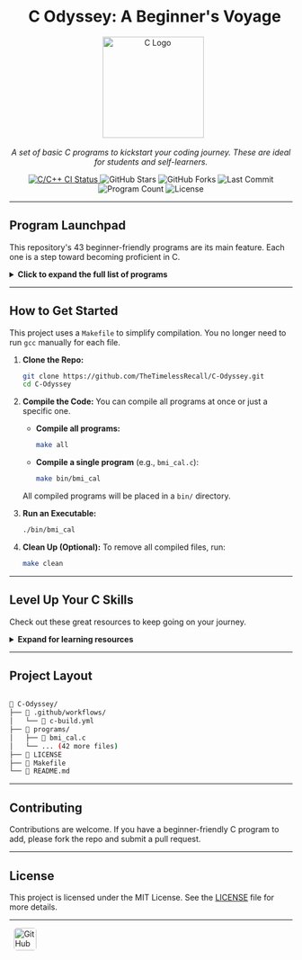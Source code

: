 <h1 align="center">  C Odyssey: A Beginner's Voyage </h1>

<div align="center">

  <img src="https://upload.wikimedia.org/wikipedia/commons/1/19/C_Logo.png" alt="C Logo" width="180">

*A set of basic C programs to kickstart your coding journey. These are ideal for students and self-learners.*


</div>
<p align="center">
  <a href="https://github.com/TheTimelessRecall/C-Odyssey/actions/workflows/c-build.yml">
    <img src="https://github.com/TheTimelessRecall/C-Odyssey/actions/workflows/c-build.yml/badge.svg" alt="C/C++ CI Status">
  </a>
  <img src="https://img.shields.io/github/stars/TheTimelessRecall/C-Odyssey?style=flat-square&logo=github&color=FFD700" alt="GitHub Stars">
  <img src="https://img.shields.io/github/forks/TheTimelessRecall/C-Odyssey?style=flat-square&logo=github&color=9ACD32" alt="GitHub Forks">
  <img src="https://img.shields.io/github/last-commit/TheTimelessRecall/C-Odyssey?style=flat-square&logo=git&logoColor=white" alt="Last Commit">
  <img src="https://img.shields.io/badge/Programs-43-blue?style=flat-square&logo=c" alt="Program Count">
  <img src="https://img.shields.io/github/license/TheTimelessRecall/C-Odyssey?style=flat-square&color=blueviolet" alt="License">
</p>

---

## Program Launchpad

This repository's 43 beginner-friendly programs are its main feature. Each one is a step toward becoming proficient in C.

<details>
<summary><strong>Click to expand the full list of programs</strong></summary>

| #  | Program                                                                                                           | Key Concepts                               | Difficulty |
|:---|:------------------------------------------------------------------------------------------------------------------|:-------------------------------------------|:-----------|
| 1  | [BMI Calculator](https://github.com/TheTimelessRecall/C-Odyssey/blob/master/programs/bmi_cal.c)                    | `User Input`, `Math Ops`, `Conditionals`   | 🟢 Easy    |
| 2  | [Power of a Number](https://github.com/TheTimelessRecall/C-Odyssey/blob/master/programs/power_of_number.c)         | `Loops`, `Exponentiation`                  | 🟢 Easy    |
| 3  | [Armstrong Number Checker](https://github.com/TheTimelessRecall/C-Odyssey/blob/master/programs/armstrong_number.c) | `Digit Math`, `Loops`, `Conditionals`      | 🟡 Medium  |
| 4  | [Strong Number Checker](https://github.com/TheTimelessRecall/C-Odyssey/blob/master/programs/strong_number.c)       | `Factorials`, `Digit Operations`           | 🟡 Medium  |
| 5  | [Leap Year Checker](https://github.com/TheTimelessRecall/C-Odyssey/blob/master/programs/leap_year.c)               | `Conditionals`, `Logical Ops`              | 🟢 Easy    |
| 6  | [Palindrome Number Check](https://github.com/TheTimelessRecall/C-Odyssey/blob/master/programs/palindrome_number.c) | `Reversing Numbers`, `Loops`               | 🟢 Easy    |
| 7  | [Perfect Number Checker](https://github.com/TheTimelessRecall/C-Odyssey/blob/master/programs/perfect_number.c)     | `Divisibility`, `Looping`                  | 🟡 Medium  |
| 8  | [Binary to Decimal Conversion](https://github.com/TheTimelessRecall/C-Odyssey/blob/master/programs/binary_to_decimal.c) | `Loops`, `Base Conversion`                 | 🟡 Medium  |
| 9  | [Factorial Calculator](https://github.com/TheTimelessRecall/C-Odyssey/blob/master/programs/factorial_number.c)     | `Recursion`, `Iteration`                   | 🟡 Medium  |
| 10 | [Fibonacci Series Generator](https://github.com/TheTimelessRecall/C-Odyssey/blob/master/programs/fibonacci_series.c) | `Recursion`, `Loops`                       | 🟡 Medium  |
| 11 | [Floyd's Triangle](https://github.com/TheTimelessRecall/C-Odyssey/blob/master/programs/floyd_triangle.c)           | `Pattern Generation`, `Loops`              | 🟢 Easy    |
| 12 | [HCF (GCD) of Two Numbers](https://github.com/TheTimelessRecall/C-Odyssey/blob/master/programs/hcf_of_numbers.c)   | `Euclidean Algorithm`, `Math Ops`          | 🟡 Medium  |
| 13 | [Reverse a Number](https://github.com/TheTimelessRecall/C-Odyssey/blob/master/programs/reverse_of_number.c)        | `Digit Manipulation`, `Loops`              | 🟢 Easy    |
| 14 | [Temperature Converter](https://github.com/TheTimelessRecall/C-Odyssey/blob/master/programs/temperature_converter.c) | `Arithmetic`, `Input/Output`               | 🟢 Easy    |
| 15 | [Reverse Array Elements](https://github.com/TheTimelessRecall/C-Odyssey/blob/master/programs/reversing_of_array_elements.c) | `Arrays`, `Index Manipulation`           | 🟡 Medium  |
| 16 | [Check for Repeated Digits](https://github.com/TheTimelessRecall/C-Odyssey/blob/master/programs/checking_repetition_of_digit.c) | `Arrays`, `Frequency Tracking`         | 🟡 Medium  |
| 17 | [Sum of Digits](https://github.com/TheTimelessRecall/C-Odyssey/blob/master/programs/sum_digits.c)                  | `Loops`, `Digit Extraction`                | 🟢 Easy    |
| 18 | [Sum of Even & Odd Digits](https://github.com/TheTimelessRecall/C-Odyssey/blob/master/programs/sum_even_odd_digits.c) | `Digit Extraction`, `Conditionals`         | 🟢 Easy    |
| 19 | [Count Number of Digits](https://github.com/TheTimelessRecall/C-Odyssey/blob/master/programs/count_digits.c)        | `Loops`, `Integer Division`                | 🟢 Easy    |
| 20 | [Greatest of Three Numbers](https://github.com/TheTimelessRecall/C-Odyssey/blob/master/programs/greatest_of_three.c) | `Conditionals`, `Comparisons`              | 🟢 Easy    |
| 21 | [Check Char Type](https://github.com/TheTimelessRecall/C-Odyssey/blob/master/programs/check_char_type.c) | `ASCII`, `Conditionals`                    | 🟢 Easy    |
| 22 | [Vowel or Consonant Checker](https://github.com/TheTimelessRecall/C-Odyssey/blob/master/programs/vowel_consonant.c) | `Conditionals`, `Characters`               | 🟢 Easy    |
| 23 | [Simple Calculator](https://github.com/TheTimelessRecall/C-Odyssey/blob/master/programs/simple_calculator.c)      | `Switch Case`, `Arithmetic Ops`            | 🟢 Easy    |
| 24 | [Swap Numbers (Temp Var)](https://github.com/TheTimelessRecall/C-Odyssey/blob/master/programs/swap_with_temp.c)    | `Variables`, `Logic`                       | 🟢 Easy    |
| 25 | [Swap Numbers (No Temp Var)](https://github.com/TheTimelessRecall/C-Odyssey/blob/master/programs/swap_no_temp.c)    | `Arithmetic`, `Logic`                      | 🟢 Easy    |
| 26 | [Prime Number Checker](https://github.com/TheTimelessRecall/C-Odyssey/blob/master/programs/prime_check.c)          | `Loops`, `Conditionals`                    | 🟡 Medium  |
| 27 | [Primes in a Range](https://github.com/TheTimelessRecall/C-Odyssey/blob/master/programs/prime_in_range.c)          | `Nested Loops`, `Optimization`             | 🟡 Medium  |
| 28 | [Number to Words (0-999)](https://github.com/TheTimelessRecall/C-Odyssey/blob/master/programs/number_to_words.c)    | `Conditionals`, `String Mapping`           | 🟡 Medium  |
| 29 | [Simple Interest Calculator](https://github.com/TheTimelessRecall/C-Odyssey/blob/master/programs/simple_interest.c) | `Input/Output`, `Math Ops`                 | 🟢 Easy    |
| 30 | [Compound Interest Calculator](https://github.com/TheTimelessRecall/C-Odyssey/blob/master/programs/compound_interest.c) | `Math Library`, `Loops`                  | 🟡 Medium  |
| 31 | [LCM of Two Numbers](https://github.com/TheTimelessRecall/C-Odyssey/blob/master/programs/lcm_of_numbers.c)         | `Math Ops`, `HCF Logic`                    | 🟡 Medium  |
| 32 | [Decimal to Binary](https://github.com/TheTimelessRecall/C-Odyssey/blob/master/programs/decimal_to_binary.c)       | `Loops`, `Base Conversion`                 | 🟡 Medium  |
| 33 | [Multiplication Table](https://github.com/TheTimelessRecall/C-Odyssey/blob/master/programs/multiplication_table.c) | `Loops`, `Formatting`                      | 🟢 Easy    |
| 34 | [Armstrong in a Range](https://github.com/TheTimelessRecall/C-Odyssey/blob/master/programs/armstrong_in_range.c)   | `Loops`, `Number Theory`                   | 🟡 Medium  |
| 35 | [Find ASCII Value](https://github.com/TheTimelessRecall/C-Odyssey/blob/master/programs/char_ascii_value.c)         | `ASCII`, `Data Types`                      | 🟢 Easy    |
| 36 | [Display ASCII Table](https://github.com/TheTimelessRecall/C-Odyssey/blob/master/programs/ascii_table.c)           | `Loops`, `Characters`                      | 🟢 Easy    |
| 37 | [Bubble Sort](https://github.com/TheTimelessRecall/C-Odyssey/blob/master/programs/bubble_sort.c)                   | `Sorting`, `Arrays`, `Nested Loops`        | 🟡 Medium  |
| 38 | [Linear Search](https://github.com/TheTimelessRecall/C-Odyssey/blob/master/programs/linear_search.c)               | `Arrays`, `Search Logic`                   | 🟢 Easy    |
| 39 | [Binary Search](https://github.com/TheTimelessRecall/C-Odyssey/blob/master/programs/binary_search.c)               | `Binary Search`, `Sorted Arrays`           | 🟡 Medium  |
| 40 | [Find Max in Array](https://github.com/TheTimelessRecall/C-Odyssey/blob/master/programs/find_max_in_array.c)       | `Arrays`, `Loops`, `Comparison`            | 🟢 Easy    |
| 41 | [Find Min in Array](https://github.com/TheTimelessRecall/C-Odyssey/blob/master/programs/find_min_in_array.c)       | `Arrays`, `Loops`, `Comparison`            | 🟢 Easy    |
| 42 | [Sum of Array Elements](https://github.com/TheTimelessRecall/C-Odyssey/blob/master/programs/sum_of_array_elements.c) | `Arrays`, `Loops`, `Accumulation`          | 🟢 Easy    |
| 43 | [Sum of N Natural Numbers](https://github.com/TheTimelessRecall/C-Odyssey/blob/master/programs/sum_of_n_natural_numbers.c) | `Loops`, `Accumulation`                  | 🟢 Easy    |

</details>

---

##  How to Get Started

This project uses a `Makefile` to simplify compilation. You no longer need to run `gcc` manually for each file.

1.  **Clone the Repo:**
    ```bash
    git clone https://github.com/TheTimelessRecall/C-Odyssey.git
    cd C-Odyssey
    ```

2.  **Compile the Code:**
    You can compile all programs at once or just a specific one.
    * **Compile all programs:**
        ```bash
        make all
        ```
    * **Compile a single program** (e.g., `bmi_cal.c`):
        ```bash
        make bin/bmi_cal
        ```
    All compiled programs will be placed in a `bin/` directory.

3.  **Run an Executable:**
    ```bash
    ./bin/bmi_cal
    ```

4.  **Clean Up (Optional):**
    To remove all compiled files, run:
    ```bash
    make clean
    ```

---

##  Level Up Your C Skills

Check out these great resources to keep going on your journey.

<details>
<summary><strong>Expand for learning resources</strong></summary>

### Quick Start
- [**C Programming - GeeksforGeeks**](https://www.geeksforgeeks.org/c-programming-language/)
- [**Learn-C.org (Interactive)**](https://www.learn-c.org/)

### Deep Dive
- [**CS50x: Introduction to Computer Science (Harvard)**](https://cs50.harvard.edu/x/)
- [**The C Programming Language by K&R (The C Bible)**](https://archive.org/details/The_C_Programming_Language_2nd_Edition)

### Practice Platforms
- [**LeetCode C Problems**](https://leetcode.com/problemset/all/?difficulty=Easy&status=Not%20Started&tags=c)
- [**HackerRank C Challenges**](https://www.hackerrank.com/domains/c)

</details>

---

##  Project Layout
```bash

📁 C-Odyssey/
├── 📁 .github/workflows/
│   └── 📄 c-build.yml
├── 📁 programs/
│   ├── 📄 bmi_cal.c
│   └── ... (42 more files)
├── 📄 LICENSE
├── 📄 Makefile
└── 📄 README.md

```

---

##  Contributing

Contributions are welcome. If you have a beginner-friendly C program to add, please fork the repo and submit a pull request.

---

##  License

This project is licensed under the MIT License. See the [LICENSE](https://github.com/TheTimelessRecall/C-Odyssey/blob/master/LICENSE) file for more details.

---
  &nbsp;
  <a href="https://github.com/TheTimelessRecall" target="_blank">
    <img src="https://img.shields.io/badge/GitHub-100000?style=for-the-badge&logo=github&logoColor=white" alt="GitHub" style="height:40px; border-radius:5px; transition: all 0.2s ease-in-out;" onmouseover="this.style.transform='scale(1.05)';" onmouseout="this.style.transform='scale(1)';">
  </a>
</p>
